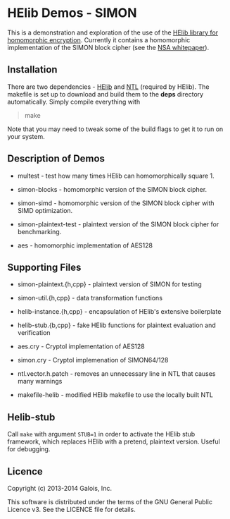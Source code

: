 HElib Demos - SIMON
===================

This is a demonstration and exploration of the use of the [HElib library for homomorphic
encryption](https://github.com/shaih/HElib). Currently it contains a homomorphic implementation of
the SIMON block cipher (see the [NSA whitepaper](http://eprint.iacr.org/2013/404.pdf)).

Installation
------------

There are two dependencies - [HElib](https://github.com/shaih/HElib) and
[NTL](https://github.com/shaih/HElib) (required by HElib). The makefile is set up to download and
build them to the **deps** directory automatically.  Simply compile everything with

>    make

Note that you may need to tweak some of the build flags to get it to run on your system.

Description of Demos
--------------------

* multest - test how many times HElib can homomorphically square 1.

* simon-blocks - homomorphic version of the SIMON block cipher.

* simon-simd - homomorphic version of the SIMON block cipher with SIMD optimization.

* simon-plaintext-test - plaintext version of the SIMON block cipher for benchmarking.

* aes - homomorphic implementation of AES128

Supporting Files
----------------

* simon-plaintext.{h,cpp} - plaintext version of SIMON for testing

* simon-util.{h,cpp} - data transformation functions

* helib-instance.{h,cpp} - encapsulation of HElib's extensive boilerplate

* helib-stub.{b,cpp} - fake HElib functions for plaintext evaluation and verification

* aes.cry - Cryptol implementation of AES128

* simon.cry - Cryptol implemenation of SIMON64/128

* ntl.vector.h.patch - removes an unnecessary line in NTL that causes many warnings

* makefile-helib - modified HElib makefile to use the locally built NTL

Helib-stub
----------

Call `make` with argument `STUB=1` in order to activate the HElib stub framework,
which replaces HElib with a pretend, plaintext version. Useful for debugging.

Licence
-------

Copyright (c) 2013-2014 Galois, Inc.

This software is distributed under the terms of the GNU General Public Licence v3. See the LICENCE
file for details.
